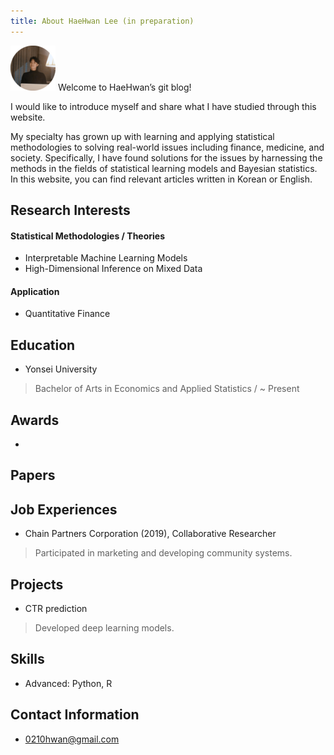 ```yaml
---
title: About HaeHwan Lee (in preparation)
---
```


![image3](/assets/img/sample/round_avatar72.png) Welcome to HaeHwan’s git blog!

I would like to introduce myself and share what I have studied through this website.

My specialty has grown up with learning and applying statistical methodologies to solving real-world issues including finance, medicine, and society. Specifically, I have found solutions for the issues by harnessing the methods in the fields of statistical learning models and Bayesian statistics. In this website, you can find relevant articles written in Korean or English. 


## Research Interests
#### Statistical Methodologies / Theories
+ Interpretable Machine Learning Models
+ High-Dimensional Inference on Mixed Data

#### Application
+ Quantitative Finance


## Education
+ Yonsei University
> Bachelor of Arts in Economics and Applied Statistics / ~ Present


## Awards
+   

## Papers


## Job Experiences
+ Chain Partners Corporation (2019), Collaborative Researcher
> Participated in marketing and developing community systems.

## Projects
+ CTR prediction
> Developed deep learning models.

## Skills
+ Advanced: Python, R


## Contact Information
+ 0210hwan@gmail.com
